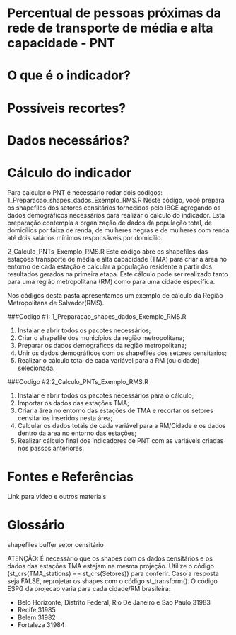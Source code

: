 # Percentual de pessoas próximas da rede de transporte de média e alta capacidade - PNT

# O que é o indicador?

# Possíveis recortes?

# Dados necessários?

# Cálculo do indicador
Para calcular o PNT é necessário rodar dois códigos:
1_Preparacao_shapes_dados_Exemplo_RMS.R
Neste código, você prepara os shapefiles dos setores censitários fornecidos pelo IBGE agregando os dados demográficos necessários para realizar o cálculo do indicador. Esta preparação contempla a organização de dados da população total, de domicílios por faixa de renda, de mulheres negras e de mulheres com renda até dois salários mínimos responsáveis por domicílio.

2_Calculo_PNTs_Exemplo_RMS.R
Este código abre os shapefiles das estações transporte de média e alta capacidade (TMA) para criar a área no entorno de cada estação e calcular a população residente a partir dos resultados gerados na primeira etapa. Este cálculo pode ser realizado tanto para uma região metropolitana (RM) como para uma cidade específica.

Nos códigos desta pasta apresentamos um exemplo de cálculo da Região Metropolitana de Salvador(RMS). 

###Codigo #1: 1_Preparacao_shapes_dados_Exemplo_RMS.R
1. Instalar e abrir todos os pacotes necessários;
2. Criar o shapefile dos municípios da região metropolitana;
3. Preparar os dados demográficos da região metropolitana;
4. Unir os dados demográficos com os shapefiles dos setores censitarios;
5. Realizar o cálculo total de cada variável para a RM (ou cidade) selecionada.

###Codigo #2:2_Calculo_PNTs_Exemplo_RMS.R
1. Instalar e abrir todos os pacotes necessários para o cálculo;
2. Importar os dados das estações TMA;
3. Criar a área no entorno das estações de TMA e recortar os setores censitarios inseridos nesta área;
4. Calcular os dados totais de cada variável para a RM/Cidade e os dados dentro da area no entorno das estações;
5. Realizar cálculo final dos indicadores de PNT com as variáveis criadas nos passos anteriores.

# Fontes e Referências
Link para vídeo e outros materiais

# Glossário
shapefiles
buffer
setor censitário


 ATENÇÃO: É necessário que os shapes com os dados censitários e os dados das estações TMA estejam na mesma projeção.
Utilize o código (st_crs(TMA_stations) ==  st_crs(Setores)) para conferir. Caso a resposta seja FALSE, reprojetar os shapes com o código st_transform(). O código ESPG da projecao varia para cada cidade/RM brasileira:
   - Belo Horizonte, Distrito Federal, Rio De Janeiro e Sao Paulo 31983
   - Recife 31985
   - Belem 31982
   - Fortaleza 31984
